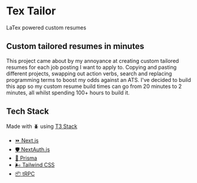 # Tex Tailor
LaTex powered custom resumes

## Custom tailored resumes in minutes
This project came about by my annoyance at creating custom tailored resumes for each job posting I want to apply to. Copying and pasting different projects, swapping out action verbs, search and replacing programming terms to boost my odds against an ATS. I've decided to build this app so my custom resume build times can go from 20 minutes to 2 minutes, all whilst spending 100+ hours to build it.

## Tech Stack
Made with 🪲 using [T3 Stack](https://create.t3.gg/)

- [⏩ Next.js](https://nextjs.org)
- [🛡️ NextAuth.js](https://next-auth.js.org)
- [🔺 Prisma](https://prisma.io)
- [🌬️ Tailwind CSS](https://tailwindcss.com)
- [📦 tRPC](https://trpc.io)
